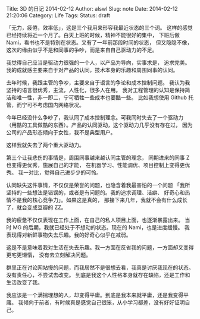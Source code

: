 Title: 3D 的日记 2014-02-12
Author: alswl
Slug: note
Date: 2014-02-12 21:20:06
Category: Life
Tags:
Status: draft

「无力，疲倦，效率低」，这是三个我用来形容我最近状态的三个词。
这样的感觉已经持续将近一个月了。白天上班的时候，精神不能很好的集中，
下班后做 Nami，看书也不是特别在状态。又有了一年前那段时间的状态，
但又隐隐不像，这次的缘由似乎不是和同事的争吵，而是来自自己驱动力的不足。

我觉得自己应当是驱动力很强的一个人，以产品为导向，实事求是，
追求完美。我的成就感主要来自于对产品的认同，技术本身的乐趣和周围同事的认同。

去年时候，我跟主管的争吵，主要来自于语言的争论和成本控制问题。
我认为我坚持的语言很优秀，主流，人性化，很多人在用。
我对工程管理的认知是保持简洁和唯一性，非一即二，宁可牺牲一些成本也要酷一些。
比如我想使用 Github 托管，而宁可不考虑国内网络状况。

今年已经没什么争吵了，我认同了成本控制理念。可我同时失去了一个驱动力
（用酷的工具做酷的东西）。产品的认同驱动，这个驱动力几乎没有存在过，
因为公司的产品形态倾向于女性，我不是典型用户。

这样我就失去了两个重大驱动力。

第三个让我悲伤的事情是，周围同事越来越认同主管的理念，
同期进来的同事 Z 也变得更优秀，施展自己的才能，
在机器学习、性能调优、项目控制上变得更优秀。
我一对比，觉得自己进步少的可怜。

认同缺失这件事情，不仅仅是荣誉的问题，也隐含着我最害怕的一个问题
「我所坚持的一些想法是错误的，或者是有问题的。我的追求调理、洁癖、
好奇心和热情不是我的核心竞争力」。如果这是真的，
那接下来几年，我就不会有什么成长了，就会变成豆瓣的 ZZ。

我的疲惫不仅仅表现在工作上面，在自己的私人项目上面，也逐渐暴露出来。
当时 MG 的后期，我就已经处于不想动的状态。现在的 Nami，也是进度缓慢。
我表现得对新鲜事物失去乐趣。我的好奇心似乎在减弱。

这是不是意味着我对生活在失去乐趣。我一方面在反省我的问题，一方面却又变得更宅更懒惰，
没有去立刻解决问题。

群里正在讨论网站慢的问题，而我居然不是很想去看，我真是讨厌我现在的状态。
没有责任心，不尝试去改变。
到底是我这个人性格本身就存在缺陷，还是工作和生活改变了我。

我应该是一个满揣理想的人，却变得平庸。到底是我本来就平庸，还是我变得平庸。
我倾向于前者，有时候真是感觉自己很笨，从小学习都差，没有好好证明自己。
